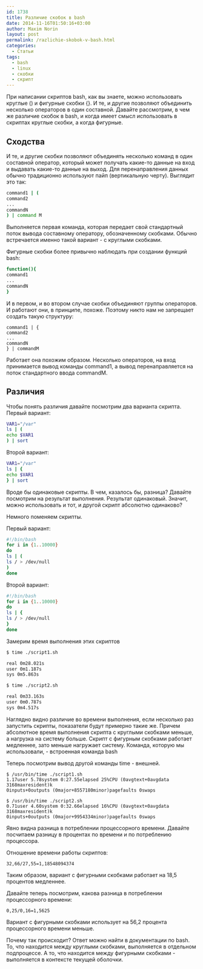 ```yaml
---
id: 1738
title: Различие скобок в bash
date: 2014-11-16T01:50:16+03:00
author: Maxim Norin
layout: post
permalink: /razlichie-skobok-v-bash.html
categories:
  - Статьи
tags:
  - bash
  - linux
  - скобки
  - скрипт
---
```

При написании скриптов bash, как вы знаете, можно использовать круглые () и фигурные скобки {}. И те, и другие позволяют объединить несколько операторов в один составной. Давайте рассмотрим, в чем же различие скобок в bash, и когда имеет смысл использовать в скриптах круглые скобки, а когда фигурные.
<!--more-->

## Сходства
И те, и другие скобки позволяют объединять несколько команд в один составной оператор, который может получать какие-то данные на вход и выдавать какие-то данные на выход. Для перенаправления данных обычно традиционно используют пайп (вертикальную черту). Выглядит это так:
```bash
command1 | (
command2
...
commandN
) | command M
```
Выполняется первая команда, которая передает свой стандартный поток вывода составному оператору, обозначенному скобками. Обычно встречается именно такой вариант - с круглыми скобками.

Фигурные скобки более привычно наблюдать при создании функций bash:
```bash
function(){
command1
...
commandN
}
```
И в первом, и во втором случае скобки объединяют группы операторов. И работают они, в принципе, похоже. Поэтому никто нам не запрещает создать такую структуру:
```
command1 | {
command2
...
commandN
} | commandM
```

Работает она похожим образом. Несколько операторов, на вход принимается вывод команды command1, а вывод перенаправляется на поток стандартного ввода commandM.

## Различия
Чтобы понять различия давайте посмотрим два варианта скрипта. Первый вариант:
```bash
VAR1="/var"
ls | (
echo $VAR1
) | sort
```

Второй вариант:
```bash
VAR1="/var"
ls | {
echo $VAR1
} | sort
```

Вроде бы одинаковые скрипты. В чем, казалось бы, разница? Давайте посмотрим на результат выполнения. Результат одинаковый. Значит, можно использовать и тот, и другой скрипт абсолютно одинаково?

Немного поменяем скрипты.

Первый вариант:
```bash
#!/bin/bash
for i in {1..10000}
do
ls | (
ls / > /dev/null
)
done
```

Второй вариант:
```bash
#!/bin/bash
for i in {1..10000}
do
ls | {
ls / > /dev/null
}
done
```

Замерим время выполнения этих скриптов
```bash
$ time ./script1.sh

real 0m28.021s
user 0m1.187s
sys 0m5.863s

$ time ./script2.sh

real 0m33.163s
user 0m0.787s
sys 0m4.517s
```
Наглядно видно различие во времени выполнения, если несколько раз запустить скрипты, показатели будут примерно такие же. Причем абсолютное время выполнения скрипта с круглыми скобками меньше, а нагрузка на систему больше. Скрипт с фигурным скобками работает медленнее, зато меньше нагружает систему. Команда, которую мы использовали, - встроенная команда bash

Теперь посмотрим вывод другой команды time - внешней.
```
$ /usr/bin/time ./script1.sh
1.17user 5.78system 0:27.55elapsed 25%CPU (0avgtext+0avgdata 3168maxresident)k
0inputs+0outputs (0major+8557180minor)pagefaults 0swaps

$ /usr/bin/time ./script2.sh
0.71user 4.60system 0:32.66elapsed 16%CPU (0avgtext+0avgdata 3168maxresident)k
0inputs+0outputs (0major+9954334minor)pagefaults 0swaps
```

Явно видна разница в потреблении процессорного времени. Давайте посчитаем разницу в процентах по времени и по потреблению процессора.

Отношение времени работы скриптов:
```
32,66/27,55=1,18548094374
```
Таким образом, вариант с фигурными скобками работает на 18,5 процентов медленнее.

Давайте теперь посмотрим, какова разница в потреблении процессорного времени:
```
0,25/0,16=1,5625
```

Вариант с фигурными скобками использует на 56,2 процента процессорного времени меньше.

Почему так происходит? Ответ можно найти в документации по bash. То, что находится между круглыми скобками, выполняется в отдельном подпроцессе. А то, что находится между фигурными скобками - выполняется в контексте текущей оболочки.